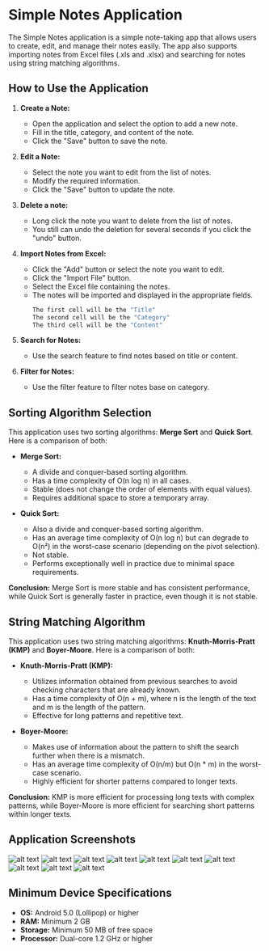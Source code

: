 # Simple Notes Application

The Simple Notes application is a simple note-taking app that allows users to create, edit, and manage their notes easily. The app also supports importing notes from Excel files (.xls and .xlsx) and searching for notes using string matching algorithms.

## How to Use the Application

1. **Create a Note:**
   - Open the application and select the option to add a new note.
   - Fill in the title, category, and content of the note.
   - Click the "Save" button to save the note.

2. **Edit a Note:**
   - Select the note you want to edit from the list of notes.
   - Modify the required information.
   - Click the "Save" button to update the note.
3. **Delete a note:**
   - Long click the note you want to delete from the list of notes.
   - You still can undo the deletion for several seconds if you click the "undo" button.


4. **Import Notes from Excel:**
   - Click the "Add" button or select the note you want to edit.
   - Click the "Import File" button.
   - Select the Excel file containing the notes.
   - The notes will be imported and displayed in the appropriate fields.
     ```bash
     The first cell will be the "Title"
     The second cell will be the "Category"
     The third cell will be the "Content"
      ```

5. **Search for Notes:**
   - Use the search feature to find notes based on title or content.
6. **Filter for Notes:**
   - Use the filter feature to filter notes base on category.

## Sorting Algorithm Selection

This application uses two sorting algorithms: **Merge Sort** and **Quick Sort**. Here is a comparison of both:

- **Merge Sort:**
  - A divide and conquer-based sorting algorithm.
  - Has a time complexity of O(n log n) in all cases.
  - Stable (does not change the order of elements with equal values).
  - Requires additional space to store a temporary array.

- **Quick Sort:**
  - Also a divide and conquer-based sorting algorithm.
  - Has an average time complexity of O(n log n) but can degrade to O(n²) in the worst-case scenario (depending on the pivot selection).
  - Not stable.
  - Performs exceptionally well in practice due to minimal space requirements.

**Conclusion:** 
Merge Sort is more stable and has consistent performance, while Quick Sort is generally faster in practice, even though it is not stable.

## String Matching Algorithm

This application uses two string matching algorithms: **Knuth-Morris-Pratt (KMP)** and **Boyer-Moore**. Here is a comparison of both:

- **Knuth-Morris-Pratt (KMP):**
  - Utilizes information obtained from previous searches to avoid checking characters that are already known.
  - Has a time complexity of O(n + m), where n is the length of the text and m is the length of the pattern.
  - Effective for long patterns and repetitive text.

- **Boyer-Moore:**
  - Makes use of information about the pattern to shift the search further when there is a mismatch.
  - Has an average time complexity of O(n/m) but O(n * m) in the worst-case scenario.
  - Highly efficient for shorter patterns compared to longer texts.

**Conclusion:** 
KMP is more efficient for processing long texts with complex patterns, while Boyer-Moore is more efficient for searching short patterns within longer texts.

## Application Screenshots


![alt text](img/Screenshot_20240812_060114.png)
![alt text](img/Screenshot_20240812_060238.png)
![alt text](img/Screenshot_20240812_060306.png)
![alt text](img/Screenshot_20240812_060318.png)
![alt text](img/Screenshot_20240812_060337.png)
![alt text](img/Screenshot_20240812_060349.png)
![alt text](img/Screenshot_20240812_060403.png)
![alt text](img/Screenshot_20240812_060413.png)
![alt text](img/Screenshot_20240812_060423.png)
![alt text](img/Screenshot_20240812_060434.png)


## Minimum Device Specifications

- **OS:** Android 5.0 (Lollipop) or higher
- **RAM:** Minimum 2 GB
- **Storage:** Minimum 50 MB of free space
- **Processor:** Dual-core 1.2 GHz or higher
